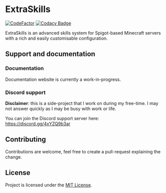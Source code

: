 # ExtraSkills

[![CodeFactor](https://www.codefactor.io/repository/github/totominc/extraskills/badge)](https://www.codefactor.io/repository/github/totominc/extraskills)
[![Codacy Badge](https://app.codacy.com/project/badge/Grade/f5938ba69e6f4ad09ca7e8a92bf033b8)](https://www.codacy.com/gh/TotomInc/ExtraSkills/dashboard?utm_source=github.com&amp;utm_medium=referral&amp;utm_content=TotomInc/ExtraSkills&amp;utm_campaign=Badge_Grade)

ExtraSkills is an advanced skills system for Spigot-based Minecraft servers with a rich and easily customisable configuration.

## Support and documentation

### Documentation

Documentation website is currently a work-in-progress.

### Discord support

**Disclaimer**: this is a side-project that I work on during my free-time. I may not answer quickly as I may be busy with work or life.

You can join the Discord support server here: https://discord.gg/4xYZQ9b3ar

## Contributing

Contributions are welcome, feel free to create a pull-request explaining the change.

## License

Project is licensed under the [MIT License](https://opensource.org/licenses/MIT).
